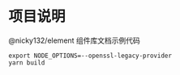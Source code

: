 # 项目说明

@nicky132/element 组件库文档示例代码

```
export NODE_OPTIONS=--openssl-legacy-provider
yarn build
```
